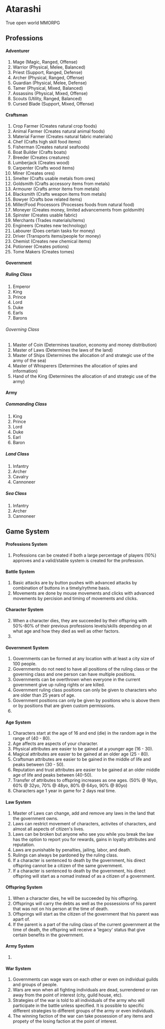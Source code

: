 # Atarashi
True open world MMORPG

## Professions
#### Adventurer
1. Mage (Magic, Ranged, Offense)
2. Warrior (Physical, Melee, Balanced)
3. Priest (Support, Ranged, Defense)
4. Archer (Physical, Ranged, Offense)
5. Guardian (Physical, Melee, Defense)
6. Tamer (Physical, Mixed, Balanced)
7. Assassins (Physical, Mixed, Offense)
9. Scouts (Utility, Ranged, Balanced)
10. Cursed Blade (Support, Mixed, Offense)

#### Craftsman
1. Crop Farmer (Creates natural crop foods)
2. Animal Farmer (Creates natural animal foods)
3. Material Farmer (Creates natural fabric materials)
4. Chef (Crafts high skill food items)
5. Fisherman (Creates natural seafoods)
6. Boat Builder (Crafts boats)
7. Breeder (Creates creatures)
8. Lumberjack (Creates wood)
9. Carpenter (Crafts wood items)
10. Miner (Creates ores)
11. Smelter (Crafts usable metals from ores)
12. Goldsmith (Crafts accessory items from metals)
13. Armourer (Crafts armor items from metals)
14. Blacksmith (Crafts weapon items from metals)
15. Bowyer (Crafts bow related items)
16. Miller/Food Processors (Processes foods from natural food)
17. Moneyer (Creates money, limited advancements from goldsmith)
18. Spinster (Creates usable fabric)
19. Merchants (Trades materials/items)
20. Engineers (Creates new technology)
21. Labourer (Does certain tasks for money)
22. Driver (Transports items/people for money)
23. Chemist (Creates new chemical items)
24. Potioneer (Creates potions)
25. Tome Makers (Creates tomes)

#### Government
##### Ruling Class
1. Emperor 
2. King
3. Prince
4. Lord
5. Duke
6. Earls
7. Barons

###### Governing Class
1. Master of Coin (Determines taxation, economy and money distribution)
2. Master of Laws (Determines the laws of the land)
3. Master of Ships (Determines the allocation of and strategic use of the army of the sea)
4. Master of Whisperers (Determines the allocation of spies and information)
5. Hand of the King (Determines the allocation of and strategic use of the army)

#### Army
##### Commanding Class
1. King
2. Prince
3. Lord
4. Duke
5. Earl
6. Baron

##### Land Class
1. Infantry
2. Archer
3. Cavalry
4. Cannoneer

##### Sea Class
1. Infantry
2. Archer
3. Cannoneer

## Game System
#### Professions System
1. Professions can be created if both a large percentage of players (10%) approves and a valid/stable system is created for the profession.

#### Battle System
1. Basic attacks are by button pushes with advanced attacks by combination of buttons in a timely/rythme basis.
2. Movements are done by mouse movements and clicks with advanced movements by percision and timing of movements and clicks.

#### Character System
2. When a character dies, they are succeeded by their offspring with 50%-80% of their previous professions levels/skills depending on at what age and how they died as well as other factors.
3. 

#### Government System
1. Governments can be formed at any location with at least a city size of 100 people. 
2. Governments do not need to have all positions of the ruling class or the governing class and one person can have multiple positions.
3. Governments can be overthrown when everyone in the current government give up ruling rights or are killed. 
4. Government ruling class positions can only be given to characters who are older than 25 years of age.
5. Government positions can only be given by positions who is above them or by positions that are given custom permissions.
6.

#### Age System
1. Characters start at the age of 16 and end (die) in the random age in the range of (40 - 80).
2. Age affects are aspects of your character. 
3. Physical attributes are easier to be gained at a younger age (16 - 30).
4. Magical attributes are easier to be gained at an older age (25 - 80).
5. Craftsman attributes are easier to be gained in the middle of life and peaks between (30 - 50).
6. Reputation and trust attributes are easier to be gained at an older middle age of life and peaks between (40-50).
7. Transfer of attributes to offspring increases as one ages. (50% @ 16yo, 60% @ 32yo, 70% @ 48yo, 80% @ 64yo, 90% @ 80yo)
8. Characters age 1 year in game for 2 days real time.

#### Law System
1. Master of Laws can change, add and remove any laws in the land that the government owns.
2. Laws can restrict movement of characters, activites of characters, and almost all aspects of citizen's lives.
3. Laws can be broken but anyone who see you while you break the law has the option to report you for rewards, gains in loyalty attributes and reputation.
4. Laws are punishable by penalties, jailing, labor, and death.
5. Rulings can always be pardoned by the ruling class.
6. If a character is sentenced to death by the government, his direct offspring cannot be a citizen of the same government.
7. If a character is sentenced to death by the government, his direct offspring will start as a nomad instead of as a citizen of a government.

#### Offspring System
1. When a character dies, he will be succeeded by his offspring.
2. Offsprings will carry the debts as well as the possessions of his parent that was not on his person at the time of death.
3. Offsprings will start as the citizen of the government that his parent was apart of. 
4. If the parent is a part of the ruling class of the current government at the time of death, the offspring will receive a 'legacy' status that give certain benefits in the government.

#### Army System
1. 

#### War System
1. Governments can wage wars on each other or even on individual guilds and groups of people.
2. Wars are won when all fighting individuals are dead, surrendered or ran away from the point of interest (city, guild house, etc).
3. Strategies of the war is told to all individuals of the army who will participate in the battle unless specified. It is possible to specific different strategies to different groups of the army or even individuals.
4. The winning faction of the war can take possession of any items and propety of the losing faction at the point of interest.


